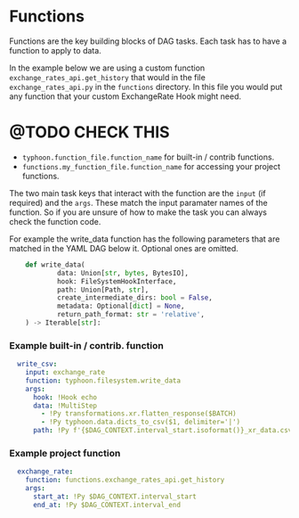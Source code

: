 # Functions

Functions are the key building blocks of DAG tasks. Each task has to have a function to apply to data. 

In the example below we are using a custom function `exchange_rates_api.get_history` that would in the file `exchange_rates_api.py` in the `functions` directory. In this file you would put any function that your custom ExchangeRate Hook might need. 

# @TODO CHECK THIS

- `typhoon.function_file.function_name` for built-in / contrib functions.
- `functions.my_function_file.function_name` for accessing your project functions. 

The two main task keys that interact with the function are the `input` (if required) and the `args`. These match the input paramater names of the function. So if you are unsure of how to make the task you can always check the function code. 

For example the write_data function has the following parameters that are matched in the YAML DAG below it. Optional ones are omitted. 

```python
    def write_data(
            data: Union[str, bytes, BytesIO],
            hook: FileSystemHookInterface,
            path: Union[Path, str],
            create_intermediate_dirs: bool = False,
            metadata: Optional[dict] = None,
            return_path_format: str = 'relative',
    ) -> Iterable[str]:
```

### Example built-in / contrib. function
```YAML
  write_csv:
    input: exchange_rate
    function: typhoon.filesystem.write_data
    args:
      hook: !Hook echo
      data: !MultiStep
        - !Py transformations.xr.flatten_response($BATCH)
        - !Py typhoon.data.dicts_to_csv($1, delimiter='|')
      path: !Py f'{$DAG_CONTEXT.interval_start.isoformat()}_xr_data.csv'
```


### Example project function
```YAML
  exchange_rate:
    function: functions.exchange_rates_api.get_history
    args:
      start_at: !Py $DAG_CONTEXT.interval_start
      end_at: !Py $DAG_CONTEXT.interval_end
```